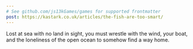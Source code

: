 ```yaml
---
# See github.com/js13kGames/games for supported frontmatter
post: https://kastark.co.uk/articles/the-fish-are-too-smart/
---
```

Lost at sea with no land in sight, you must wrestle with the wind, your boat, and the loneliness of the open ocean to somehow find a way home.